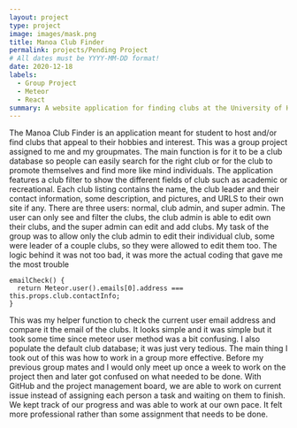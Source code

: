 ```yaml
---
layout: project
type: project
image: images/mask.png
title: Manoa Club Finder
permalink: projects/Pending Project
# All dates must be YYYY-MM-DD format!
date: 2020-12-18
labels:
  - Group Project
  - Meteor
  - React
summary: A website application for finding clubs at the University of Hawaii at Manoa
---
```



The Manoa Club Finder is an application meant for student to host and/or find clubs that appeal to their hobbies and interest. This was a group project assigned to me and my groupmates. The main function is for it to be a club database so people can easily search for the right club or for the club to promote themselves and find more like mind individuals. The application features a club filter to show the different fields of club such as academic or recreational.  Each club listing contains the name, the club leader and their contact information, some description, and pictures, and URLS to their own site if any. There are three users: normal, club admin, and super admin. The user can only see and filter the clubs, the club admin is able to edit own their clubs, and the super admin can edit and add clubs.
My task of the group was to allow only the club admin to edit their individual club, some were leader of a couple clubs, so they were allowed to edit them too. The logic behind it was not too bad, it was more the actual coding that gave me the most trouble
```
emailCheck() {
  return Meteor.user().emails[0].address === this.props.club.contactInfo;
}
```
This was my helper function to check the current user email address and compare it the email of the clubs. It looks simple and it was simple but it took some time since meteor user method was a bit confusing. I also populate the default club database; it was just very tedious. 
The main thing I took out of this was how to work in a group more effective. Before my previous group mates and I would only meet up once a week to work on the project then and later got confused on what needed to be done. With GitHub and the project management board, we are able to work on current issue instead of assigning each person a task and waiting on them to finish. We kept track of our progress and was able to work at our own pace. It felt more professional rather than some assignment that needs to be done. 
